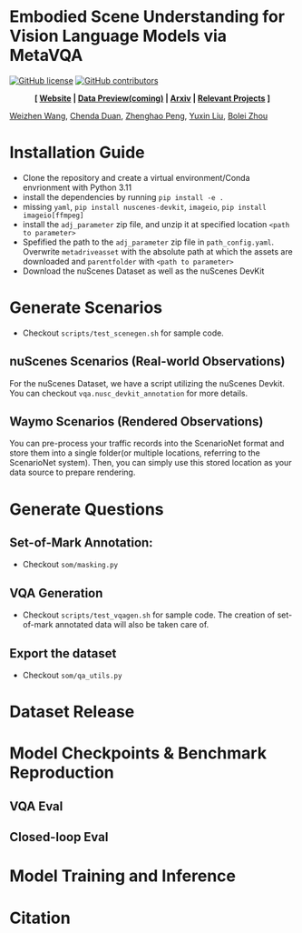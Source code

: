 


# Embodied Scene Understanding for Vision Language Models via MetaVQA 
<!---
[![build](https://github.com/metadriverse/metadrive/workflows/test/badge.svg)](http://github.com/metadriverse/metadrive/actions)
[![Documentation](https://readthedocs.org/projects/metadrive-simulator/badge/?version=latest)](https://metadrive-simulator.readthedocs.io)
[![Downloads](https://static.pepy.tech/badge/MetaDrive-simulator)](https://pepy.tech/project/MetaDrive-simulator)
-->
[![GitHub license](https://img.shields.io/github/license/metadriverse/metadrive)](https://github.com/metadriverse/metadrive/blob/main/LICENSE.txt)
[![GitHub contributors](https://img.shields.io/github/contributors/metadriverse/metadrive)](https://github.com/WeizhenWang-1210/MetaVQA/graphs/contributors)



<div style="text-align: center; width:100%; margin: 0 auto; display: inline-block">
<strong>
[
<a href="https://metadriverse.github.io/metavqa/">Website</a>
|
<a href="https://metadriverse.github.io/metaVQA/">Data Preview(coming)</a>
|
<a href="https://arxiv.org/abs/2501.09167">Arxiv</a>
|
<a href="https://metadriverse.github.io/">Relevant Projects</a>
]
</strong>
</div>

<br>

[Weizhen Wang](https://github.com/WeizhenWang-1210), [Chenda Duan](https://chendaduan.com/), [Zhenghao Peng](https://pengzhenghao.github.io/), [Yuxin Liu](https://github.com/Yuxin45), [Bolei Zhou](https://boleizhou.github.io/)



# Installation Guide
- Clone the repository and create a virtual environment/Conda envrionment with Python 3.11
- install the dependencies by running `pip install -e .`
- missing `yaml`, `pip install nuscenes-devkit`, `imageio`, `pip install imageio[ffmpeg]`
- install the `adj_parameter` zip file, and unzip it at specified location `<path to parameter>`
- Spefified the path to the `adj_parameter` zip file in `path_config.yaml`. Overwrite `metadriveasset` with the absolute path at which the assets are downloaded and `parentfolder` with `<path to parameter>`
- Download the nuScenes Dataset as well as the nuScenes DevKit


# Generate Scenarios
- Checkout `scripts/test_scenegen.sh` for sample code.





## nuScenes Scenarios (Real-world Observations)
For the nuScenes Dataset, we have a script utilizing the nuScenes Devkit. You can checkout `vqa.nusc_devkit_annotation` for more details.

## Waymo Scenarios (Rendered Observations)
You can pre-process your traffic records into the ScenarioNet format and store them into a single folder(or multiple locations, referring to the ScenarioNet system). Then, you can simply use this stored location as your data source to prepare rendering.







# Generate Questions
## Set-of-Mark Annotation:
- Checkout `som/masking.py`
## VQA Generation
- Checkout `scripts/test_vqagen.sh` for sample code. The creation of set-of-mark annotated data will also be taken care of.

## Export the dataset
- Checkout `som/qa_utils.py`

# Dataset Release

# Model Checkpoints & Benchmark Reproduction
## VQA Eval

## Closed-loop Eval

# Model Training and Inference

# Citation



<!---
## Highlights <a name="highlights"></a>
MetaVQA a visual question-answering benchmark for improving and evaluating the embodied scene understanding of VLMs.
    
* MetaVQA designs a scalable pipeline to generate visual question answer (VQA) pairs relating to traffic scenarios imported from various sources, including nuScenes dataset, Waymo Open Motion Dataset, and a synthetic dataset of safety-critical scenes.

* MetaVQA provides a large-scale VQA dataset(MetaVQA-2M) containing 2.7M questions for 291K frames related to spatial, visual, dynamic, and safety-critical counterfactual scene understandings.

* MetaVQA establishes the baseline performance of VLMs on the dataset and show that the VLMs achieve remarkable embodied scene understanding capabilities through instruction tuning, especially when handling safety-critical situations.

## News <a name="news"></a>
- `[2024/07/02]` We provide an example for the holistic VQA generation pipeline in this [section](#vqa-generation).
- `[2024/07/01]` Training scripts for the benchmarks made public <a href="https://github.com/Dadaism6/MetaVQA-Training">here</a>. Demo dataset is released in the <a href="https://metadriverse.github.io/metaVQA/">official Website</a>(517 GB)
- `[2024/06/27]` MetaVQA repository made public.




## Repository Update Timeline
- [x] Release of Demo VQA dataset(downloadable in the <a href="https://metadriverse.github.io/metaVQA/">official Website</a>)
- [ ] Release of MetaVQA-2M dataset
- [x] Demo for generating new VQA data
- [ ] Release of benchmark models and checkpoints.
- [x] Release of benchmark training repository.
- [ ] Setup of leaderboard website.

## MetaVQA-2M Dataset

We will release MetaVQA-2M in the <a href="https://metadriverse.github.io/metaVQA/">official Website</a>



## Dataset Structure

Dataset exported from MetaVQA will have the following file structure.
```
-root
    -episodes
        -episode0
            -frame0
                -front.png
                -left.png
                ...
            -frame1
            ...
        -episode1
            ...
        ...
    -data.json
    -mapping.json
```
To load the dataset, simply load `data.json`. This json file have the following structure
```
-data
    -1
        -question: ...
        -answer: ...
        -rgb: ...
    -2
        -question: ...
        -answer: ...
    ...
-split
    -train: [1,2,3,...]
    -val: ...
    -test: ...
```
The `rgb` field contains a list of path to the observations(ordered chronologically) for each view angle.


## VQA Generation
By default, MetaVQA generates VQA data on real-world traffic in <a href="https://metadriverse.github.io/scenarionet/">ScenarioNet</a> format. Suppose
you have the traffic data stored in `<traffic_folder>`, and you want the collected episodes to be stored in `<episodes_folder>` with `<num_proc>` processes.
First, run
```
python -m vqa.multiprocess_episodes_generation \
        --num_proc <num_proc>                  \
        --scenarios <traffic_folder>           \
        --data_directory <episodes_folder>
```
Optionally, you can set the `--headless` flag to boost performance. 

To generate questions and store them in `<questions_folder>`, you first need to compose a config file(`<vqa_config.yaml>`). Here is an example:
```
num_proc: 32                               # number of process to use
root_directory: <episodes_folder> 
output_directory: <questions_folder> 
src: "NuScenes"                              # traffic source
verbose: False                             # Set true for verbose output.
```
Then, run
```
python -m vqa.multiprocess_question_generation --job <job> --config <vqa_config.yaml>
```
You can choose `<job>` from `[static, dynamic, safety, static_nusc, dynamic_nusc, safety_nusc]`. 
Upon completion, `<question_folder>` will have `<num_proc>` jsons files with name in form `<job>_<proc_id>.json`

Then, preprocess the json files containing vqa data from the previous steps and store the processed data into `<processed_folder>` by 
```
python -m vqa.qa_preprocessing --raw <questions_folder> --processed <processed_folder>
```

Finally, to export the dataset into a self-contained folder, with `export.py`. The exported dataset will have the same layout as in the [previous section](#dataset-structure).




## Benchmark Training and Testing
The training and evaluation scripts are available at  <a href="https://github.com/Dadaism6/MetaVQA-Training">this repository</a>. You can find the experiment
results in the <a href="https://metadriverse.github.io/metaVQA/">official Website</a>.



## Acknowledgements
MetaVQA is built on top of <a href="https://github.com/metadriverse/metadrive">MetaDrive</a> simulator. Safety-critical scenarios
are generated using <a href="https://github.com/metadriverse/cat">CAT</a>. 


-->





